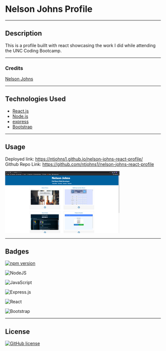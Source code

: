 # Nelson Johns Profile
---

## Description 
This is a profile buillt with react showcasing the work I did while attending the UNC Coding Bootcamp.

---

### Credits
[Nelson Johns](https://github.com/ntjohns1)

---

## Technologies Used
* [React.js](https://reactjs.org/)
* [Node.js](https://nodejs.org/en/docs/)
* [express](http://expressjs.com/en/api.html)
* [Bootstrap](hhttps://react-bootstrap.github.io/)




---

## Usage
Deployed link: https://ntjohns1.github.io/nelson-johns-react-profile/ <br>
Github Repo Link: https://github.com/ntjohns1/nelson-johns-react-profile

<img src="./public/images/profileScreenshot.png" alt="nelson-johns-profile" width="auto" height="200">

---

## Badges

[![npm version](https://img.shields.io/npm/v/react.svg?style=flat)](https://www.npmjs.com/package/react)

<img alt="NodeJS" src="https://img.shields.io/badge/node.js-%2343853D.svg?&style=for-the-badge&logo=node.js&logoColor=white"/><br>

<img alt="JavaScript" src="https://img.shields.io/badge/javascript-%23323330.svg?&style=for-the-badge&logo=javascript&logoColor=%23F7DF1E"/><br>

<img alt="Express.js" src="https://img.shields.io/badge/express.js-%23404d59.svg?&style=for-the-badge"/><br>

<img alt="React" src="https://img.shields.io/badge/react-%2320232a.svg?&style=for-the-badge&logo=react&logoColor=%2361DAFB"/><br>

<img alt="Bootstrap" src="https://img.shields.io/badge/bootstrap-%23563D7C.svg?&style=for-the-badge&logo=bootstrap&logoColor=white"/>

---

## License

[![GitHub license](https://img.shields.io/badge/license-MIT-blue.svg)](https://github.com/facebook/react/blob/master/LICENSE)<br>

